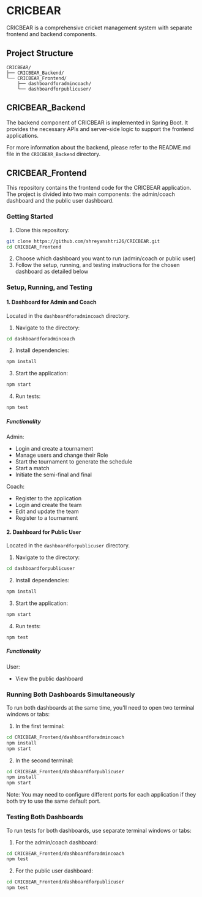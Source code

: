 # CRICBEAR

CRICBEAR is a comprehensive cricket management system with separate frontend and backend components.

## Project Structure

```
CRICBEAR/
├── CRICBEAR_Backend/
└── CRICBEAR_Frontend/
    ├── dashboardforadmincoach/
    └── dashboardforpublicuser/
```

## CRICBEAR_Backend

The backend component of CRICBEAR is implemented in Spring Boot. It provides the necessary APIs and server-side logic to support the frontend applications.

For more information about the backend, please refer to the README.md file in the `CRICBEAR_Backend` directory.

## CRICBEAR_Frontend

This repository contains the frontend code for the CRICBEAR application. The project is divided into two main components: the admin/coach dashboard and the public user dashboard.

### Getting Started

1. Clone this repository:

```bash
git clone https://github.com/shreyanshtri26/CRICBEAR.git
cd CRICBEAR_Frontend
```

2. Choose which dashboard you want to run (admin/coach or public user)
3. Follow the setup, running, and testing instructions for the chosen dashboard as detailed below

### Setup, Running, and Testing

#### 1. Dashboard for Admin and Coach

Located in the `dashboardforadmincoach` directory.

1. Navigate to the directory:

```bash
cd dashboardforadmincoach
```

2. Install dependencies:

```bash
npm install
```

3. Start the application:

```bash
npm start
```

4. Run tests:

```bash
npm test
```

##### Functionality

Admin:
* Login and create a tournament
* Manage users and change their Role
* Start the tournament to generate the schedule
* Start a match
* Initiate the semi-final and final

Coach:
* Register to the application
* Login and create the team
* Edit and update the team
* Register to a tournament

#### 2. Dashboard for Public User

Located in the `dashboardforpublicuser` directory.

1. Navigate to the directory:

```bash
cd dashboardforpublicuser
```

2. Install dependencies:

```bash
npm install
```

3. Start the application:

```bash
npm start
```

4. Run tests:

```bash
npm test
```

##### Functionality

User:
* View the public dashboard

### Running Both Dashboards Simultaneously

To run both dashboards at the same time, you'll need to open two terminal windows or tabs:

1. In the first terminal:

```bash
cd CRICBEAR_Frontend/dashboardforadmincoach
npm install
npm start
```

2. In the second terminal:

```bash
cd CRICBEAR_Frontend/dashboardforpublicuser
npm install
npm start
```

Note: You may need to configure different ports for each application if they both try to use the same default port.

### Testing Both Dashboards

To run tests for both dashboards, use separate terminal windows or tabs:

1. For the admin/coach dashboard:

```bash
cd CRICBEAR_Frontend/dashboardforadmincoach
npm test
```

2. For the public user dashboard:

```bash
cd CRICBEAR_Frontend/dashboardforpublicuser
npm test
```
